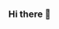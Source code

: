 ### Hi there 👋
<!-- #### I am Data Scientist • ML Engineer • AI Engineer -->
<!-- ![I am Data Scientist • ML Engineer • AI Engineer] -->

<!-- I am a graduated from Sepuluh Nopember Institute of Technology majoring in Information System. I’m proficient in such Machine Learning and Deep Learning areas as Computer Vision, Natural Language Processing, and Predictive Analytics.  -->

<!-- Skills: Python • TensorFlow • PyTorch • Keras • PyTorch Lightning • OpenCV • fastaiv2 • Spark-NLP • Hugging Face • YOLO • JAX • Numpy • Pandas • SQL • MongoDB • MapReduce • Spark • Apache Pig • HiveQL • Apache Airflow 

- 🔭 I’m working on Computer Vision and Natural Language Processing 
- 📖 I’m currently learning SSL (Self-Supervised Learning) and Graph Representation Learning -->
<!-- - 👯 I’m looking to collaborate on AI Projects 
- 🤔 I’m looking for help with MLOps 
- 💬 Ask me about Computer Vision and Natural Language Processing 
- 📫 How to reach me: -
- 😄 Pronouns: He/him  -->


<!-- [<img src='https://cdn.jsdelivr.net/npm/simple-icons@3.0.1/icons/github.svg' alt='github' height='40'>](https://github.com/firqaaa)  [<img src='https://cdn.jsdelivr.net/npm/simple-icons@3.0.1/icons/linkedin.svg' alt='linkedin' height='40'>](https://www.linkedin.com/in/firqaana/)  [<img src='https://cdn.jsdelivr.net/npm/simple-icons@3.0.1/icons/kaggle.svg' alt='kaggle' height='40'>](https://www.kaggle.com/firqaaa)   -->

<!-- [![Top Langs](https://github-readme-stats.vercel.app/api/top-langs/?username=firqaaa)](https://github.com/anuraghazra/github-readme-stats) -->

<!-- ![GitHub stats](https://github-readme-stats.vercel.app/api?username=firqaaa&show_icons=true)  
 -->
<!-- ![GitHub Activity Graph](https://activity-graph.herokuapp.com/graph?username=firqaaa)   -->

<!-- ![GitHub metrics](https://metrics.lecoq.io/firqaaa)   -->

<!-- ![GitHub streak stats](https://github-readme-streak-stats.herokuapp.com/?user=firqaaa)   -->

<!-- ![Profile views](https://gpvc.arturio.dev/firqaaa)   -->
